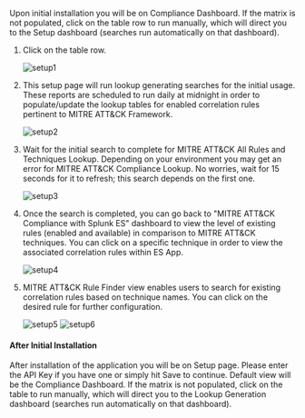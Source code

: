 Upon initial installation you will be on Compliance Dashboard.  If the matrix is not populated, click on the table row to run manually, which will direct you to the Setup dashboard (searches run automatically on that dashboard).

1. Click on the table row.

   ![setup1](assets/img/setup1.png)
2. This setup page will run lookup generating searches for the initial usage. These reports are scheduled to run daily at midnight in order to populate/update the lookup tables for enabled correlation rules pertinent to MITRE ATT&CK Framework.

   ![setup2](assets/img/setup2.png)
3. Wait for the initial search to complete for MITRE ATT&CK All Rules and Techniques Lookup.  Depending on your environment you may get an error for MITRE ATT&CK Compliance Lookup.  No worries, wait for 15 seconds for it to refresh; this search depends on the first one.

   ![setup3](assets/img/setup3.png)
4. Once the search is completed, you can go back to "MITRE ATT&CK Compliance with Splunk ES" dashboard to view the level of existing rules (enabled and available) in comparison to MITRE ATT&CK techniques. You can click on a specific technique in order to view the associated correlation rules within ES App.

   ![setup4](assets/img/setup4.png)
5. MITRE ATT&CK Rule Finder view enables users to search for existing correlation rules based on technique names.  You can click on the desired rule for further configuration.

   ![setup5](assets/img/setup5.png)
   ![setup6](assets/img/setup6.png)

#### After Initial Installation
After installation of the application you will be on Setup page.  Please enter the API Key if you have one or simply hit Save to continue.  Default view will be the Compliance Dashboard.  If the matrix is not populated, click on the table to run manually, which will direct you to the Lookup Generation dashboard (searches run automatically on that dashboard).
